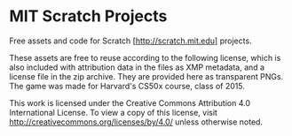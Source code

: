 # MIT Scratch Projects
Free assets and code for Scratch [http://scratch.mit.edu] projects.

These assets are free to reuse according to the following license, which
is also included with attribution data in the files as XMP metadata, and
a license file in the zip archive. They are provided here as transparent
PNGs. The game was made for Harvard's CS50x course, class of 2015.

This work is licensed under the Creative Commons Attribution 4.0
International License. To view a copy of this license, visit
http://creativecommons.org/licenses/by/4.0/ unless otherwise noted.
